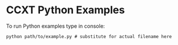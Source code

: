 # CCXT Python Examples

To run Python examples type in console:

```shell
python path/to/example.py # substitute for actual filename here
```
